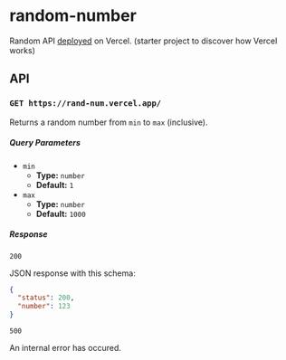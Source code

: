 # random-number

Random API [deployed](https://rand-num.vercel.app/) on Vercel. (starter project to discover how Vercel works)

## API

### `GET https://rand-num.vercel.app/`

Returns a random number from `min` to `max` (inclusive).

##### Query Parameters

- `min`
  - **Type:** `number`
  - **Default:** `1`
- `max`
  - **Type:** `number`
  - **Default:** `1000`

##### Response

`200`

JSON response with this schema:

```json
{
  "status": 200,
  "number": 123
}
```

`500`

An internal error has occured.